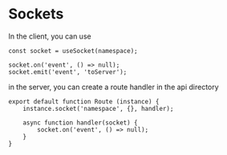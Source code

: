 # Sockets

In the client, you can use&#x20;

```
const socket = useSocket(namespace);

socket.on('event', () => null);
socket.emit('event', 'toServer');
```



in the server, you can create a route handler in the api directory

```
export default function Route (instance) {
    instance.socket('namespace', {}, handler);
    
    async function handler(socket) {
        socket.on('event', () => null);
    }
}
```



